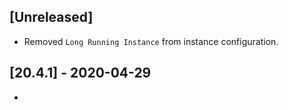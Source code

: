 ## [Unreleased]
  - Removed `Long Running Instance` from instance configuration.

## [20.4.1] - 2020-04-29
-
